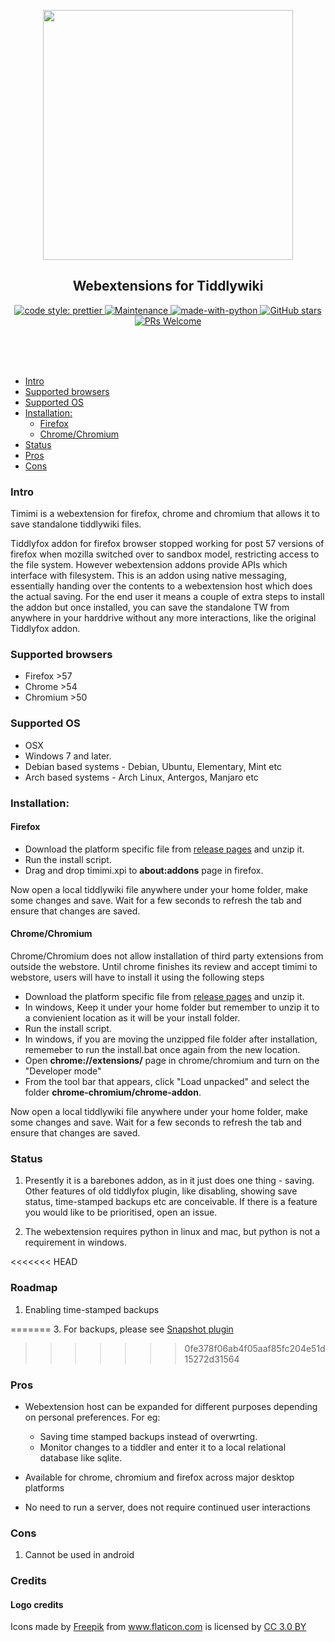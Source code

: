 <p align="center">
<img src="https://raw.githubusercontent.com/ibnishak/Timimi/master/images/fish.png" width=400/>
</p>


<h2 align="center">Webextensions for Tiddlywiki</h2>
<p align="center">
<a href="https://github.com/prettier/prettier" class="rich-diff-level-one">
	<img src="https://camo.githubusercontent.com/687a8ae8d15f9409617d2cc5a30292a884f6813a/68747470733a2f2f696d672e736869656c64732e696f2f62616467652f636f64655f7374796c652d70726574746965722d6666363962342e7376673f7374796c653d666c61742d737175617265" alt="code style: prettier" data-canonical-src="https://img.shields.io/badge/code_style-prettier-ff69b4.svg?style=flat-square" style="max-width:100%;">
</a>
<a href="https://GitHub.com/ibnishak/timimi/graphs/commit-activity" class="rich-diff-level-one">
	<img src="https://camo.githubusercontent.com/0e6a3f975d68b438efec82fef1f9491600606df8/68747470733a2f2f696d672e736869656c64732e696f2f62616467652f4d61696e7461696e65642533462d7965732d677265656e2e737667" alt="Maintenance" data-canonical-src="https://img.shields.io/badge/Maintained%3F-yes-green.svg" style="max-width:100%;">
</a>
<a href="https://www.python.org/" rel="nofollow" class="rich-diff-level-one">
	<img src="https://camo.githubusercontent.com/0d52d0f4841a3d4194f8f654ab0d70b2a5dafa00/68747470733a2f2f696d672e736869656c64732e696f2f62616467652f4d616465253230776974682d507974686f6e2d3166343235662e737667" alt="made-with-python" data-canonical-src="https://img.shields.io/badge/Made%20with-Python-1f425f.svg" style="max-width:100%;">
</a>
<a href="https://GitHub.com/ibnishak/timimi/stargazers/" class="rich-diff-level-one">
	<img src="https://camo.githubusercontent.com/ea01a1feb6d3db0cbe7c102fe98407f05fc55413/68747470733a2f2f696d672e736869656c64732e696f2f6769746875622f73746172732f69626e697368616b2f74696d696d692e7376673f7374796c653d736f6369616c266c6162656c3d53746172266d61784167653d32353932303030" alt="GitHub stars" data-canonical-src="https://img.shields.io/github/stars/ibnishak/timimi.svg?style=social&amp;label=Star&amp;maxAge=2592000" style="max-width:100%;">
</a>
<a href="http://makeapullrequest.com" rel="nofollow" class="rich-diff-level-one">
	<img src="https://camo.githubusercontent.com/a34cfbf37ba6848362bf2bee0f3915c2e38b1cc1/68747470733a2f2f696d672e736869656c64732e696f2f62616467652f5052732d77656c636f6d652d627269676874677265656e2e7376673f7374796c653d666c61742d737175617265" alt="PRs Welcome" data-canonical-src="https://img.shields.io/badge/PRs-welcome-brightgreen.svg?style=flat-square" style="max-width:100%;">
</a>
</p>


<br/><br/><br/>


* [Intro](#intro)
* [Supported browsers](#supported-browsers)
* [Supported OS](#supported-os)
* [Installation:](#installation)
  * [Firefox](#firefox)
  * [Chrome/Chromium](#chromechromium)
* [Status](#status)
* [Pros](#pros)
* [Cons](#cons)




### Intro

Timimi is a webextension for firefox, chrome and chromium that allows it to save standalone tiddlywiki files.

Tiddlyfox addon for firefox browser stopped working for post 57 versions of firefox when mozilla switched over to sandbox model, restricting access to the file system. However webextension addons provide APIs which interface with filesystem. This is an addon using native messaging, essentially handing over the contents to a webextension host which does the actual saving. For the end user it means a couple of extra steps to install the addon but once installed, you can save the standalone TW from anywhere in your harddrive without any more interactions, like the original Tiddlyfox addon.



### Supported browsers


* Firefox >57
* Chrome >54
* Chromium >50

### Supported OS

* OSX
* Windows 7 and later.
* Debian based systems - Debian, Ubuntu, Elementary, Mint etc
* Arch based systems - Arch Linux, Antergos, Manjaro etc


### Installation:

#### Firefox

* Download the platform specific file from [release pages](https://github.com/ibnishak/Timimi/releases/tag/v1.0.0) and unzip it.
* Run the install script.
* Drag and drop timimi.xpi to **about:addons** page in firefox.

Now open a local tiddlywiki file anywhere under your home folder, make some changes and save. Wait for a few seconds to refresh the tab and ensure that changes are saved.

#### Chrome/Chromium

Chrome/Chromium does not allow installation of third party extensions from outside the webstore. Until chrome finishes its review and accept timimi to webstore, users will have to install it using the following steps

* Download the platform specific file from [release pages](https://github.com/ibnishak/Timimi/releases/tag/v1.0.0) and unzip it.
 * In windows, Keep it under your home folder but remember to unzip it to a convienient location as it will be your install folder.
* Run the install script.
 * In windows, if you are moving the unzipped file folder after installation, rememeber to run the install.bat once again from the new location.
* Open **chrome://extensions/** page in chrome/chromium and turn on the "Developer mode"
* From the tool bar that appears, click "Load unpacked" and select the folder **chrome-chromium/chrome-addon**.

Now open a local tiddlywiki file anywhere under your home folder, make some changes and save. Wait for a few seconds to refresh the tab and ensure that changes are saved.



### Status

1. Presently it is a barebones addon, as in it just does one thing - saving. Other features of old tiddlyfox plugin, like disabling, showing save status, time-stamped backups etc are conceivable. If there is a feature you would like to be prioritised, open an issue.

2. The webextension requires python in linux and mac, but python is not a requirement in windows.

<<<<<<< HEAD

### Roadmap

1. Enabling time-stamped backups

=======
3. For backups, please see [Snapshot plugin](https://ibnishak.github.io/Tesseract/pluginsandmacros/snapshot.html)
>>>>>>> 0fe378f06ab4f05aaf85fc204e51d15272d31564

### Pros

* Webextension host can be expanded for different purposes depending on personal preferences. For eg:
  * Saving time stamped backups instead of overwrting.
  * Monitor changes to a tiddler and enter it to a local relational database like sqlite.

* Available for chrome, chromium and firefox across major desktop platforms
* No need to run a server, does not require continued user interactions

### Cons

1. Cannot be used in android

### Credits

#### Logo credits

Icons made by [Freepik](http://www.freepik.com) from <a href="https://www.flaticon.com/" title="Flaticon">www.flaticon.com</a> is licensed by <a href="http://creativecommons.org/licenses/by/3.0/" title="Creative Commons BY 3.0" target="_blank">CC 3.0 BY</a>
